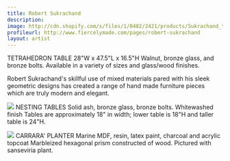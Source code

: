 ```yaml
---
title: Robert Sukrachand
description: 
image: http://cdn.shopify.com/s/files/1/0482/2421/products/Sukrachand_tetrahedron2_1024x1024.jpeg?v=1431624295
profileurl: http://www.fiercelymade.com/pages/robert-sukrachand
layout: artist
---
```

TETRAHEDRON TABLE
28"W x 47.5"L x 16.5"H
Walnut, bronze glass, and bronze bolts.
Available in a variety of sizes and glass/wood finishes.

Robert Sukrachand's skillful use of mixed materials pared with his sleek geometric designs has created a range of hand made furniture pieces which are truly modern and elegant.

![](http://cdn.shopify.com/s/files/1/0482/2421/products/DSC_0262_RS_2048x2048.jpeg?v=1431624021)
NESTING TABLES
Solid ash, bronze glass, bronze bolts. Whitewashed finish
Tables are approximately 18" in width; lower table is 18"H and taller table is 24"H.

![](https://cdn.shopify.com/s/files/1/0296/9253/files/CARRERA_PLANTER_ROBERT_SUKRACHAND.jpg?5849879705157306355)
CARRARA' PLANTER
Marine MDF, resin, latex paint, charcoal and acrylic topcoat
Marbleized hexagonal prism constructed of wood. Pictured with sanseviria plant.

